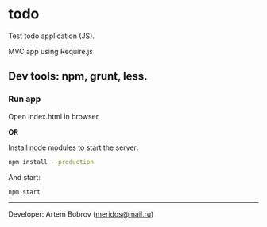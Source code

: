 # todo
Test todo application (JS).

MVC app using Require.js

Dev tools: npm, grunt, less.
---
### Run app

Open index.html in browser

**OR**

Install node modules to start the server:

```sh
npm install --production
```

And start:

```sh
npm start
```

---

Developer: Artem Bobrov ([meridos@mail.ru](mailto:meridos@mail.ru))